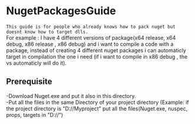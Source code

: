 # NugetPackagesGuide
`This guide is for people who already knows how to pack nuget but doesnt know how to target dlls.`</br>
For example : I have 4 different versions of package(x64 release, x64 debug, x86 release , x86 debug)  and i want to compile a code with a package, instead of creating 4 different nuget packages i can automaticly target in compilation the one i need (if i want to compile in x86 debug , the vs automaticly will do it).

## Prerequisite ##

-Download Nuget.exe and put it also in this directory.</br>
-Put all the files in the same Directory of your project directory (Example: if the project directory is "D://Myproject" put all the files(Nuget.exe, nuspec, props, targets in "D://")

